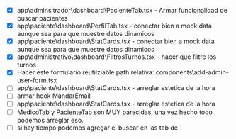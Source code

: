 - [x] app\adminsitrador\dashboard\PacienteTab.tsx - Armar funcionalidad de buscar pacientes
- [x] app\paciente\dashboard\PerfilTab.tsx - conectar bien a mock data aunque sea para que muestre datos dinamicos
- [x] app\paciente\dashboard\StatCards.tsx - conectar bien a mock data aunque sea para que muestre datos dinamicos
- [x] app\administrativo\dashboard\FiltrosTurnos.tsx - hacer que filtre los turnos
- [x] Hacer este formulario reutilziable path relativa: components\add-admin-user-form.tsx
- [ ] app\paciente\dashboard\StatCards.tsx - arreglar estetica de la hora 
- [ ] armar hook MandarEmail
- [ ] app\paciente\dashboard\StatCards.tsx - arreglar estetica de la hora
- [ ] MedicoTab y PacienteTab son MUY parecidas, una vez hecho todo podemos arreglar eso.
- [ ] si hay tiempo podemos agregar el buscar en las tab de  